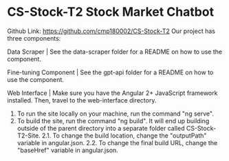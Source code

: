 # CS-Stock-T2 Stock Market Chatbot
Github Link: https://github.com/cmp180002/CS-Stock-T2
Our project has three components:

Data Scraper | 
See the data-scraper folder for a README on how to use the component.


Fine-tuning Component | 
See the gpt-api folder for a README on how to use the component.


Web Interface | 
Make sure you have the Angular 2+ JavaScript framework installed. Then, travel to the web-interface directory.

1. To run the site locally on your machine, run the command "ng serve".
2. To build the site, run the command "ng build". It will end up building outside of the parent directory into a separate folder called CS-Stock-T2-Site. 
  2.1. To change the build location, change the "outputPath" variable in angular.json.
  2.2. To change the final build URL, change the "baseHref" variable in angular.json.